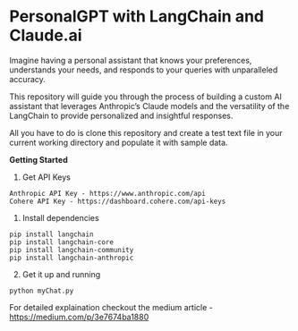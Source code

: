 # PersonalGPT with LangChain and Claude.ai
Imagine having a personal assistant that knows your preferences, understands your needs, and responds to your queries with unparalleled accuracy.

This repository will guide you through the process of building a custom AI assistant that leverages Anthropic’s Claude models and the versatility of the LangChain to provide personalized and insightful responses.

All you have to do is clone this repository and create a test text file in your current working directory and populate it with sample data.

**Getting Started**

1. Get API Keys
```
Anthropic API Key - https://www.anthropic.com/api
Cohere API Key - https://dashboard.cohere.com/api-keys
```

1. Install dependencies
```
pip install langchain
pip install langchain-core
pip install langchain-community
pip install langchain-anthropic
```
2. Get it up and running
```
python myChat.py
```

For detailed explaination checkout the medium article - https://medium.com/p/3e7674ba1880
